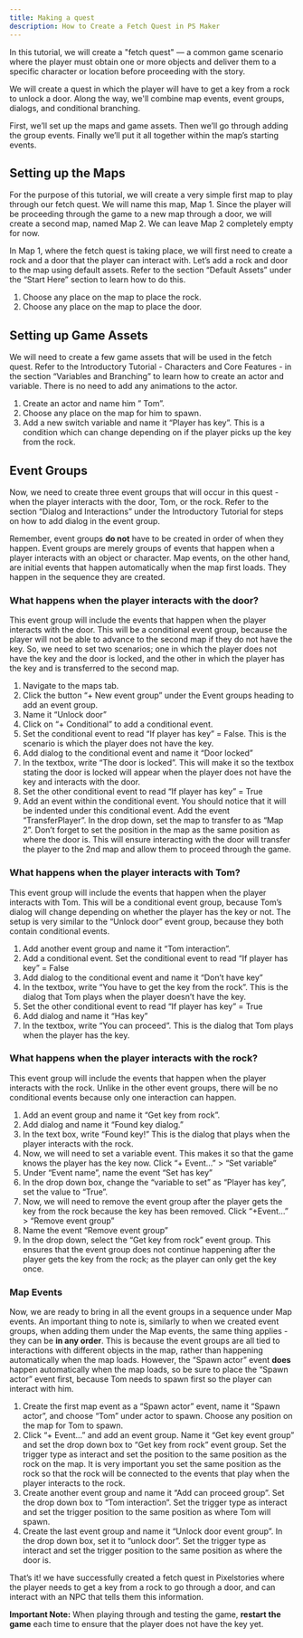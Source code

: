 ```yaml
---
title: Making a quest
description: How to Create a Fetch Quest in PS Maker
---
```


In this tutorial, we will create a "fetch quest" — a common game scenario where the player must obtain one or more objects and deliver them to a specific character or location before proceeding with the story.

We will create a quest in which the player will have to get a key from a rock to unlock a door. Along the way, we'll combine map events, event groups, dialogs, and conditional branching.

First, we’ll set up the maps and game assets. Then we’ll go through adding the group events. Finally we’ll put it all together within the map’s starting events.

## Setting up the Maps

For the purpose of this tutorial, we will create a very simple first map to play through our fetch quest. We will name this map, Map 1. Since the player will be proceeding through the game to a new map through a door, we will create a second map, named Map 2. We can leave Map 2 completely empty for now.

In Map 1, where the fetch quest is taking place, we will first need to create a rock and a door that the player can interact with. Let’s add a rock and door to the map using default assets. Refer to the section “Default Assets” under the “Start Here” section to learn how to do this.

1. Choose any place on the map to place the rock.
2. Choose any place on the map to place the door.

## Setting up Game Assets

We will need to create a few game assets that will be used in the fetch quest. Refer to the Introductory Tutorial - Characters and Core Features - in the section “Variables and Branching” to learn how to create an actor and variable. There is no need to add any animations to the actor.

1. Create an actor and name him ” Tom”.
2. Choose any place on the map for him to spawn.
3. Add a new switch variable and name it “Player has key”. This is a condition which can change depending on if the player picks up the key from the rock.

## Event Groups

Now, we need to create three event groups that will occur in this quest - when the player interacts with the door, Tom, or the rock. Refer to the section “Dialog and Interactions” under the Introductory Tutorial for steps on how to add dialog in the event group.

Remember, event groups **do not** have to be created in order of when they happen. Event groups are merely groups of events that happen when a player interacts with an object or character. Map events, on the other hand, are initial events that happen automatically when the map first loads. They happen in the sequence they are created.

### What happens when the player interacts with the door?

This event group will include the events that happen when the player interacts with the door. This will be a conditional event group, because the player will not be able to advance to the second map if they do not have the key. So, we need to set two scenarios; one in which the player does not have the key and the door is locked, and the other in which the player has the key and is transferred to the second map.

1. Navigate to the maps tab.
2. Click the button “+ New event group” under the Event groups heading to add an event group.
3. Name it “Unlock door”
4. Click on “+ Conditional” to add a conditional event.
5. Set the conditional event to read “If player has key” = False. This is the scenario is which the player does not have the key.
6. Add dialog to the conditional event and name it “Door locked”
7. In the textbox, write “The door is locked”. This will make it so the textbox stating the door is locked will appear when the player does not have the key and interacts with the door.
8. Set the other conditional event to read “If player has key” = True
9. Add an event within the conditional event. You should notice that it will be indented under this conditional event. Add the event “TransferPlayer”. In the drop down, set the map to transfer to as “Map 2”. Don’t forget to set the position in the map as the same position as where the door is. This will ensure interacting with the door will transfer the player to the 2nd map and allow them to proceed through the game.

### What happens when the player interacts with Tom?

This event group will include the events that happen when the player interacts with Tom. This will be a conditional event group, because Tom’s dialog will change depending on whether the player has the key or not. The setup is very similar to the “Unlock door” event group, because they both contain conditional events.

1. Add another event group and name it “Tom interaction”.
2. Add a conditional event. Set the conditional event to read “If player has key” = False
3. Add dialog to the conditional event and name it “Don’t have key”
4. In the textbox, write “You have to get the key from the rock”. This is the dialog that Tom plays when the player doesn’t have the key.
5. Set the other conditional event to read “If player has key” = True
6. Add dialog and name it “Has key”
7. In the textbox, write “You can proceed”. This is the dialog that Tom plays when the player has the key.

### What happens when the player interacts with the rock?

This event group will include the events that happen when the player interacts with the rock. Unlike in the other event groups, there will be no conditional events because only one interaction can happen.

1. Add an event group and name it “Get key from rock”.
2. Add dialog and name it “Found key dialog.”
3. In the text box, write “Found key!” This is the dialog that plays when the player interacts with the rock.
4. Now, we will need to set a variable event. This makes it so that the game knows the player has the key now. Click “+ Event…” > “Set variable”
5. Under “Event name”, name the event “Set has key”
6. In the drop down box, change the “variable to set” as “Player has key”, set the value to “True”.
7. Now, we will need to remove the event group after the player gets the key from the rock because the key has been removed. Click “+Event…” > “Remove event group”
8. Name the event “Remove event group”
9. In the drop down, select the “Get key from rock” event group. This ensures that the event group does not continue happening after the player gets the key from the rock; as the player can only get the key once.

### Map Events

Now, we are ready to bring in all the event groups in a sequence under Map events. An important thing to note is, similarly to when we created event groups, when adding them under the Map events, the same thing applies - they can be **in any order**. This is because the event groups are all tied to interactions with different objects in the map, rather than happening automatically when the map loads. However, the “Spawn actor” event **does** happen automatically when the map loads, so be sure to place the “Spawn actor” event first, because Tom needs to spawn first so the player can interact with him.

1. Create the first map event as a “Spawn actor” event, name it “Spawn actor”, and choose “Tom” under actor to spawn. Choose any position on the map for Tom to spawn.
2. Click “+ Event…” and add an event group. Name it “Get key event group” and set the drop down box to “Get key from rock” event group. Set the trigger type as interact and set the position to the same position as the rock on the map. It is very important you set the same position as the rock so that the rock will be connected to the events that play when the player interacts to the rock.
3. Create another event group and name it “Add can proceed group”. Set the drop down box to “Tom interaction”. Set the trigger type as interact and set the trigger position to the same position as where Tom will spawn.
4. Create the last event group and name it “Unlock door event group”. In the drop down box, set it to “unlock door”. Set the trigger type as interact and set the trigger position to the same position as where the door is.

That’s it! we have successfully created a fetch quest in Pixelstories where the player needs to get a key from a rock to go through a door, and can interact with an NPC that tells them this information.

**Important Note:** When playing through and testing the game, **restart the game** each time to ensure that the player does not have the key yet.
